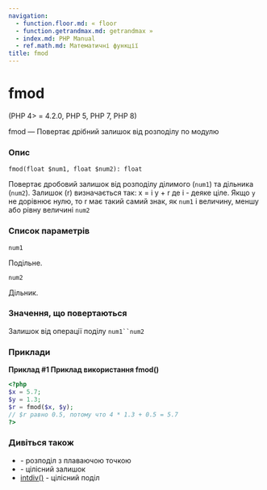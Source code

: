 ```yaml
---
navigation:
  - function.floor.md: « floor
  - function.getrandmax.md: getrandmax »
  - index.md: PHP Manual
  - ref.math.md: Математичні функції
title: fmod
---
```

# fmod

(PHP 4> = 4.2.0, PHP 5, PHP 7, PHP 8)

fmod — Повертає дрібний залишок від розподілу по модулю

### Опис

```methodsynopsis
fmod(float $num1, float $num2): float
```

Повертає дробовий залишок від розподілу ділимого (`num1`) та дільника (`num2`). Залишок (r) визначається так: x = i y + r де i - деяке ціле. Якщо `y` не дорівнює нулю, то r має такий самий знак, як `num1` і величину, меншу або рівну величині `num2`

### Список параметрів

`num1`

Подільне.

`num2`

Дільник.

### Значення, що повертаються

Залишок від операції поділу `num1``num2`

### Приклади

**Приклад #1 Приклад використання **fmod()****

```php
<?php
$x = 5.7;
$y = 1.3;
$r = fmod($x, $y);
// $r равно 0.5, потому что 4 * 1.3 + 0.5 = 5.7
?>
```

### Дивіться також

-   [](language.operators.arithmetic.md)\- розподіл з плаваючою точкою
-   [](language.operators.arithmetic.md)\- цілісний залишок
-   [intdiv()](function.intdiv.md) - цілісний поділ
